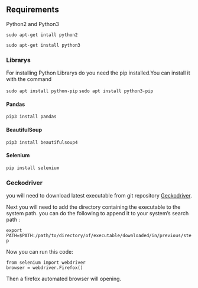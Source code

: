 ## Requirements

Python2 and Python3

`sudo apt-get intall python2`

`sudo apt-get install python3`

### Librarys
For installing Python Librarys do you need the pip installed.You can install it with the command

`sudo apt install python-pip`
`sudo apt install python3-pip`

#### Pandas

`pip3 install pandas`

####  BeautifulSoup

`pip3 install beautifulsoup4`

####  Selenium

`pip install selenium`

### Geckodriver

you will need to download latest executable from git repository 
[Geckodriver](https://github.com/mozilla/geckodriver/releases).

Next you will need to add the directory containing the executable to the system path.
you can do the following to append it to your system’s search path :

`export PATH=$PATH:/path/to/directory/of/executable/downloaded/in/previous/step`

Now you can run this code:
```
from selenium import webdriver
browser = webdriver.Firefox()
```
Then a firefox automated browser will opening.
